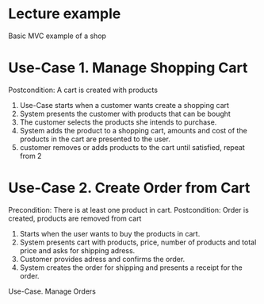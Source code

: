 # Lecture example

Basic MVC example of a shop

Use-Case 1. Manage Shopping Cart
=====================================

Postcondition: A cart is created with products

1. Use-Case starts when a customer wants create a shopping cart
2. System presents the customer with products that can be bought
3. The customer selects the products she intends to purchase.
4. System adds the product to a shopping cart, amounts and cost of the products in the cart are presented to the user.
5. customer removes or adds products to the cart until satisfied, repeat from 2


Use-Case 2. Create Order from Cart
==============================
Precondition: There is at least one product in cart.
Postcondition: Order is created, products are removed from cart

1. Starts when the user wants to buy the products in cart.
2. System presents cart with products, price, number of products and total price and asks for shipping adress.
3. Customer provides adress and confirms the order.
4. System creates the order for shipping and presents a receipt for the order.

Use-Case. Manage Orders


